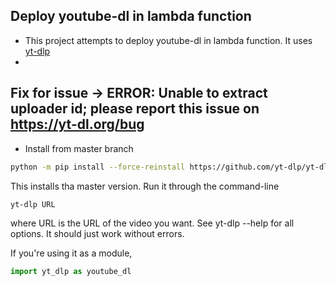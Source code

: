 ## Deploy youtube-dl in lambda function

- This project attempts to deploy youtube-dl in lambda function. It uses [yt-dlp](https://github.com/yt-dlp/yt-dlp/archive/master.tar.gz)
-

## Fix for issue -> ERROR: Unable to extract uploader id; please report this issue on https://yt-dl.org/bug

- Install from master branch

```bash
python -m pip install --force-reinstall https://github.com/yt-dlp/yt-dlp/archive/master.tar.gz
```

This installs tha master version. Run it through the command-line

```bash
yt-dlp URL
```

where URL is the URL of the video you want. See yt-dlp --help for all options. It should just work without errors.

If you're using it as a module,

```python
import yt_dlp as youtube_dl
```

